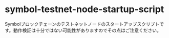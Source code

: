 # symbol-testnet-node-startup-script
Symbolブロックチェーンのテストネットノードのスタートアップスクリプトです。動作検証は十分ではない可能性がありますのでその点はご注意ください。

